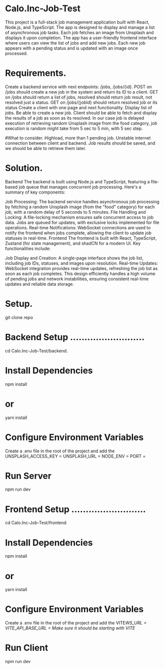 # Calo.Inc-Job-Test

This project is a full-stack job management application built with React, Node.js, and TypeScript. The app is designed to display and manage a list of asynchronous job tasks. Each job fetches an image from Unsplash and displays it upon completion. The app has a user-friendly frontend interface where users can view the list of jobs and add new jobs. Each new job appears with a pending status and is updated with an image once processed.

# Requirements.

Create a backend service with next endpoints: /jobs, /jobs/{id}.
POST on /jobs should create a new job in the system and return its ID to a client.
GET on /jobs should return a list of jobs, resolved should return job result, not resolved just a status.
GET on /jobs/{jobId} should return resolved job or its status
Create a client with one page and next functionality.
Display list of jobs.
Be able to create a new job.
Client should be able to fetch and display the results of a job as soon as its resolved. In our case job is delayed execution of retrieving random Unsplash image from the food category, job execution is random might take from 5 sec to 5 min, with 5 sec step.

#What to consider.
Highload, more than 1 pending job.
Unstable internet connection between client and backend.
Job results should be saved, and we should be able to retrieve them later.

# Solution.

Backend
The backend is built using Node.js and TypeScript, featuring a file-based job queue that manages concurrent job processing. Here's a summary of key components:

Job Processing: The backend service handles asynchronous job processing by fetching a random Unsplash image (from the "food" category) for each job, with a random delay of 5 seconds to 5 minutes.
File Handling and Locking: A file-locking mechanism ensures safe concurrent access to job data. Jobs are queued for updates, with exclusive locks implemented for file operations.
Real-time Notifications: WebSocket connections are used to notify the frontend when jobs complete, allowing the client to update job statuses in real-time.
Frontend
The frontend is built with React, TypeScript, Zustand (for state management), and shadCN for a modern UI. Key functionalities include:

Job Display and Creation: A single-page interface shows the job list, including job IDs, statuses, and images upon resolution.
Real-time Updates: WebSocket integration provides real-time updates, refreshing the job list as soon as each job completes.
This design efficiently handles a high volume of pending jobs and network instabilities, ensuring consistent real-time updates and reliable data storage.

# Setup.

git clone repo

# Backend Setup ..........................

cd Calo.Inc-Job-Test/backend.

# Install Dependencies

npm install

# or

yarn install

# Configure Environment Variables

Create a .env file in the root of the project and add the
UNSPLASH_ACCESS_KEY =
UNSPLASH_URL =
NODE_ENV =
PORT =

# Run Server

npm run dev

# Frontend Setup ..........................

cd Calo.Inc-Job-Test/frontend

# Install Dependencies

npm install

# or

yarn install

# Configure Environment Variables

Create a .env file in the root of the project and add the
VITE*WS_URL =
VITE_API_BASE_URL =
Make sure it should be starting with VITE*

# Run Client

npm run dev
